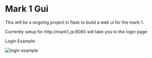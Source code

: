 # Mark 1 Gui
This will be a ongoing project in flask to build a web ui for the mark 1.

Currently setup for http://mark1_ip:8080 will take you to the login page

Login Example:

![login example](https://user-images.githubusercontent.com/1426587/28755344-af03371e-7526-11e7-8853-2d82cb931e3d.png)
